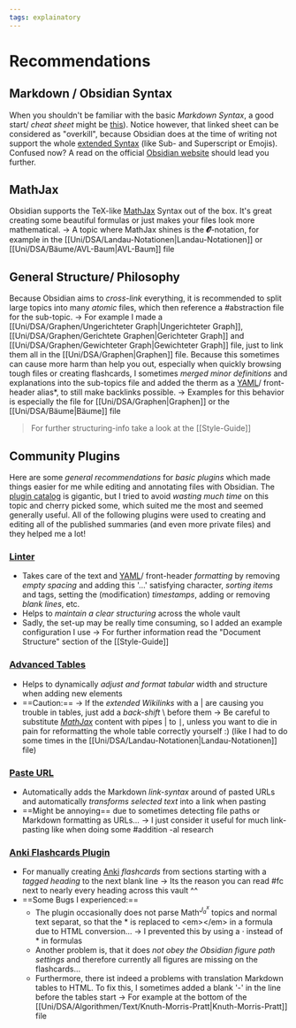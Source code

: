 ```yaml
---
tags: explainatory
---
```


# Recommendations

## Markdown / Obsidian Syntax
When you shouldn't be familiar with the basic *Markdown Syntax*, a good start/ *cheat sheet* might be [this](https://www.markdownguide.org/cheat-sheet/)). Notice however, that linked sheet can be considered as "overkill", because Obsidian does at the time of writing not support the whole [extended Syntax](https://www.markdownguide.org/extended-syntax/) (like Sub- and Superscript or Emojis).
Confused now? A read on the official [Obsidian website](https://obsidian.md/) should lead you further.

## MathJax
Obsidian supports the TeX-like [MathJax](https://www.mathjax.org/) Syntax out of the box. It's great creating some beautiful formulas or just makes your files look more mathematical.
-> A topic where MathJax shines is the $\mathbfcal{O}$-notation, for example in the [[Uni/DSA/Landau-Notationen|Landau-Notationen]] or [[Uni/DSA/Bäume/AVL-Baum|AVL-Baum]] file

## General Structure/ Philosophy
Because Obsidian aims to *cross-link* everything, it is recommended to split large topics into many *atomic* files, which then reference a #abstraction  file for the sub-topic.
-> For example I made a [[Uni/DSA/Graphen/Ungerichteter Graph|Ungerichteter Graph]], [[Uni/DSA/Graphen/Gerichtete Graphen|Gerichteter Graph]] and [[Uni/DSA/Graphen/Gewichteter Graph|Gewichteter Graph]] file, just to link them all in the [[Uni/DSA/Graphen|Graphen]] file.
Because this sometimes can cause more harm than help you out, especially when quickly browsing tough files or creating flashcards, I sometimes *merged minor definitions* and explanations into the sub-topics file and added the therm as a [YAML](https://en.wikipedia.org/wiki/YAML)/ front-header alias*, to still make backlinks possible.
-> Examples for this behavior is especially the file for [[Uni/DSA/Graphen|Graphen]] or the [[Uni/DSA/Bäume|Bäume]] file
> For further structuring-info take a look at the [[Style-Guide]]

## Community Plugins
Here are some *general recommendations* for *basic plugins* which made things easier for me while editing and annotating files with Obsidian. The [plugin catalog](https://obsidian.md/plugins) is gigantic, but I tried to avoid *wasting much time* on this topic and cherry picked some, which suited me the most and seemed generally useful.
All of the following plugins were used to creating and editing all of the published summaries (and even more private files) and they helped me a lot!

### [Linter](https://github.com/platers/obsidian-linter)
- Takes care of the text and [YAML](https://en.wikipedia.org/wiki/YAML)/ front-header *formatting* by removing *empty spacing* and adding this '…' satisfying character, *sorting items* and tags, setting the (modification) *timestamps*, adding or removing *blank lines*, etc.
- Helps to *maintain a clear structuring* across the whole vault
- Sadly, the set-up may be really time consuming, so I added an example configuration I use
	-> For further information read the "Document Structure" section of the [[Style-Guide]]

### [Advanced Tables](https://github.com/tgrosinger/advanced-tables-obsidian)
- Helps to dynamically *adjust and format tabular* width and structure when adding new elements
- ==Caution:==
	-> If the *extended Wikilinks* with a \| are causing you trouble in tables, just add a *back-shift* \\ before them
	-> Be careful to substitute *[MathJax](https://www.mathjax.org/)* content with pipes \| to $\mid$, unless you want to die in pain for reformatting the whole table correctly yourself :) (like I had to do some times in the [[Uni/DSA/Landau-Notationen|Landau-Notationen]] file)

### [Paste URL](https://github.com/denolehov/obsidian-url-into-selection)
- Automatically adds the Markdown *link-syntax* around of pasted URLs and automatically *transforms selected text* into a link when pasting
- ==Might be annoying== due to sometimes detecting file paths or Markdown formatting as URLs…
	-> I just consider it useful for much link-pasting like when doing some #addition -al research

### [Anki Flashcards Plugin](https://github.com/reuseman/flashcards-obsidian)
- For manually creating [Anki](https://apps.ankiweb.net/) *flashcards* from sections starting with a *tagged heading* to the next blank line
	-> Its the reason you can read #fc next to nearly every heading across this vault ^^
- ==Some Bugs I experienced:==
	- The plugin occasionally does not parse $\text{Math}^{J_a^x}$ topics and normal text separat, so that the \* is replaced to \<em\>\</em\> in a formula due to HTML conversion…
	-> I prevented this by using a $\cdot$ instead of \* in formulas
	- Another problem is, that it does *not obey the Obsidian figure path settings* and therefore currently all figures are missing on the flashcards…
	- Furthermore, there ist indeed a problems with translation Markdown tables to HTML. To fix this, I sometimes added a blank '-' in the line before the tables start
	-> For example at the bottom of the [[Uni/DSA/Algorithmen/Text/Knuth-Morris-Pratt|Knuth-Morris-Pratt]] file
